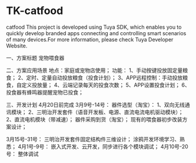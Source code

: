 # TK-catfood
catfood
This project is developed using Tuya SDK, which enables you to quickly develop branded
 apps connecting and controlling smart scenarios of many devices.For more information, 
please check Tuya Developer Website.

一、方案标题
宠物喂食器

二、方案应用场景
地点：家庭或宠物店使用；
功能：
1、手动按键投放固定量粮食；
2、定时、定量自动投放粮食（投食计划）；
3、APP远程控制：手动投放粮食，自定义投放量；
4、云端记录每天的投食次数；
5、APP设置投食计划；
6、投食器有蜂鸣器提醒宠物已投食；


三、开发计划
4月20日前完成
3月9号-14号：
器件选型（淘宝）：
1、双向无线通讯模块；
2、三明治开发套件（语音开发板、电源、直流电流电机驱动模块）；
2、直流电机模块（带减速）；
器件采购到货（淘宝）；
现有的喂食器初步改装方案设计；

3月15号-31号：
三明治开发套件固定结构件三维设计；
涂鸦开发环境学习、熟悉；
4月1号-9号：
嵌入式开发、云开发，同步进行各个模块调试；
4月10号-20号：
整体调试

